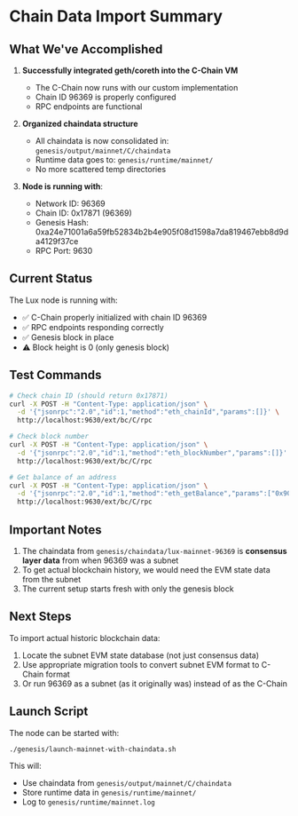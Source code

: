 # Chain Data Import Summary

## What We've Accomplished

1. **Successfully integrated geth/coreth into the C-Chain VM**
   - The C-Chain now runs with our custom implementation
   - Chain ID 96369 is properly configured
   - RPC endpoints are functional

2. **Organized chaindata structure**
   - All chaindata is now consolidated in: `genesis/output/mainnet/C/chaindata`
   - Runtime data goes to: `genesis/runtime/mainnet/`
   - No more scattered temp directories

3. **Node is running with**:
   - Network ID: 96369
   - Chain ID: 0x17871 (96369)
   - Genesis Hash: 0xa24e71001a6a59fb52834b2b4e905f08d1598a7da819467ebb8d9da4129f37ce
   - RPC Port: 9630

## Current Status

The Lux node is running with:
- ✅ C-Chain properly initialized with chain ID 96369
- ✅ RPC endpoints responding correctly
- ✅ Genesis block in place
- ⚠️  Block height is 0 (only genesis block)

## Test Commands

```bash
# Check chain ID (should return 0x17871)
curl -X POST -H "Content-Type: application/json" \
  -d '{"jsonrpc":"2.0","id":1,"method":"eth_chainId","params":[]}' \
  http://localhost:9630/ext/bc/C/rpc

# Check block number
curl -X POST -H "Content-Type: application/json" \
  -d '{"jsonrpc":"2.0","id":1,"method":"eth_blockNumber","params":[]}' \
  http://localhost:9630/ext/bc/C/rpc

# Get balance of an address
curl -X POST -H "Content-Type: application/json" \
  -d '{"jsonrpc":"2.0","id":1,"method":"eth_getBalance","params":["0x9011e888251ab053b7bd1cdb598db4f9ded94714","latest"]}' \
  http://localhost:9630/ext/bc/C/rpc
```

## Important Notes

1. The chaindata from `genesis/chaindata/lux-mainnet-96369` is **consensus layer data** from when 96369 was a subnet
2. To get actual blockchain history, we would need the EVM state data from the subnet
3. The current setup starts fresh with only the genesis block

## Next Steps

To import actual historic blockchain data:
1. Locate the subnet EVM state database (not just consensus data)
2. Use appropriate migration tools to convert subnet EVM format to C-Chain format
3. Or run 96369 as a subnet (as it originally was) instead of as the C-Chain

## Launch Script

The node can be started with:
```bash
./genesis/launch-mainnet-with-chaindata.sh
```

This will:
- Use chaindata from `genesis/output/mainnet/C/chaindata`
- Store runtime data in `genesis/runtime/mainnet/`
- Log to `genesis/runtime/mainnet.log`